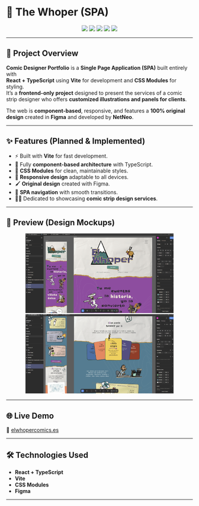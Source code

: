 # 🎨 The Whoper (SPA)

<p align="center">
  <img src="https://img.shields.io/badge/-React-61DAFB?style=for-the-badge&logo=react&logoColor=black" />
  <img src="https://img.shields.io/badge/-TypeScript-3178C6?style=for-the-badge&logo=typescript&logoColor=white" />
  <img src="https://img.shields.io/badge/-Vite-646CFF?style=for-the-badge&logo=vite&logoColor=white" />
  <img src="https://img.shields.io/badge/-CSS%20Modules-000000?style=for-the-badge&logo=css3&logoColor=1572B6" />
  <img src="https://img.shields.io/badge/-Figma-F24E1E?style=for-the-badge&logo=figma&logoColor=white" />
</p>

---

## 📖 Project Overview

**Comic Designer Portfolio** is a **Single Page Application (SPA)** built
entirely with  
**React + TypeScript** using **Vite** for development and **CSS Modules** for
styling.  
It’s a **frontend-only project** designed to present the services of a comic
strip designer who offers **customized illustrations and panels for clients**.

The web is **component-based**, responsive, and features a **100% original
design** created in **Figma** and developed by **NetNeo**.

---

## ✨ Features (Planned & Implemented)

- ⚡ Built with **Vite** for fast development.
- 🧩 Fully **component-based architecture** with TypeScript.
- 🎨 **CSS Modules** for clean, maintainable styles.
- 📱 **Responsive design** adaptable to all devices.
- 🖌️ **Original design** created with Figma.
- 🚀 **SPA navigation** with smooth transitions.
- 👨‍🎨 Dedicated to showcasing **comic strip design services**.

---

## 🎨 Preview (Design Mockups)

<p align="center">
  <img src="./docs/images/mockup1.png" alt="Design Mockup 1" width="400px" />
  <img src="./docs/images/mockup2.png" alt="Design Mockup 2" width="400px" />
</p>

---

## 🌐 Live Demo

🔗 [elwhopercomics.es](https://bycarlaherrero.com/)

---

## 🛠️ Technologies Used

- **React + TypeScript**
- **Vite**
- **CSS Modules**
- **Figma**

---
